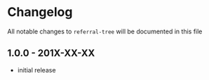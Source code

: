 # Changelog

All notable changes to `referral-tree` will be documented in this file

## 1.0.0 - 201X-XX-XX

- initial release

